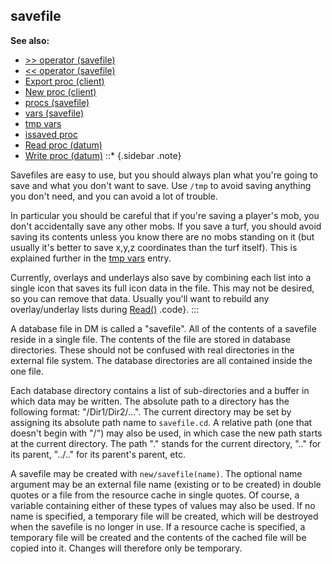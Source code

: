 ## savefile
**See also:**
*   [\>\> operator (savefile)](/ref/savefile/operator/%3e%3e.md) 
*   [\<\< operator (savefile)](/ref/savefile/operator/%3c%3c.md) 
*   [Export proc (client)](/ref/client/proc/Export.md) 
*   [New proc (client)](/ref/client/proc/New.md) 
*   [procs (savefile)](/ref/savefile/proc.md) 
*   [vars (savefile)](/ref/savefile/var.md) 
*   [tmp vars](/ref/var/tmp.md) 
*   [issaved proc](/ref/proc/issaved.md) 
*   [Read proc (datum)](/ref/datum/proc/Read.md) 
*   [Write proc (datum)](/ref/datum/proc/Write.md) 
::* {.sidebar .note}


Savefiles are easy to use, but you should always plan what
you\'re going to save and what you don\'t want to save. Use `/tmp` to
avoid saving anything you don\'t need, and you can avoid a lot of
trouble. 

In particular you should be careful that if you\'re
saving a player\'s mob, you don\'t accidentally save any other mobs. If
you save a turf, you should avoid saving its contents unless you know
there are no mobs standing on it (but usually it\'s better to save x,y,z
coordinates than the turf itself). This is explained further in the [tmp
vars](/ref/var/tmp.md)  entry. 

Currently, overlays and underlays also
save by combining each list into a single icon that saves its full icon
data in the file. This may not be desired, so you can remove that data.
Usually you\'ll want to rebuild any overlay/underlay lists during
[Read()](/ref/datum/proc/Read.md) .code}.
:::


A database file in DM is called a \"savefile\". All of the
contents of a savefile reside in a single file. The contents of the file
are stored in database directories. These should not be confused with
real directories in the external file system. The database directories
are all contained inside the one file. 

Each database directory
contains a list of sub-directories and a buffer in which data may be
written. The absolute path to a directory has the following format:
\"/Dir1/Dir2/\...\". The current directory may be set by assigning its
absolute path name to `savefile.cd`. A relative path (one that doesn\'t
begin with \"/\") may also be used, in which case the new path starts at
the current directory. The path \".\" stands for the current directory,
\"..\" for its parent, \"../..\" for its parent\'s parent, etc.


A savefile may be created with `new/savefile(name)`. The
optional name argument may be an external file name (existing or to be
created) in double quotes or a file from the resource cache in single
quotes. Of course, a variable containing either of these types of values
may also be used. If no name is specified, a temporary file will be
created, which will be destroyed when the savefile is no longer in use.
If a resource cache is specified, a temporary file will be created and
the contents of the cached file will be copied into it. Changes will
therefore only be temporary.